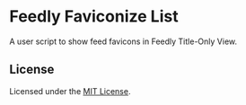 # Feedly Faviconize List

A user script to show feed favicons in Feedly Title-Only View.

## License

Licensed under the [MIT License](LICENSE.md).
